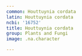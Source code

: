 ```yaml
---
common: Houttuynia cordata
latin: Houttuynia cordata
ncbi: '16752'
title: Houttuynia cordata
group: Plants and Fungi
image: .na.character

---
```

